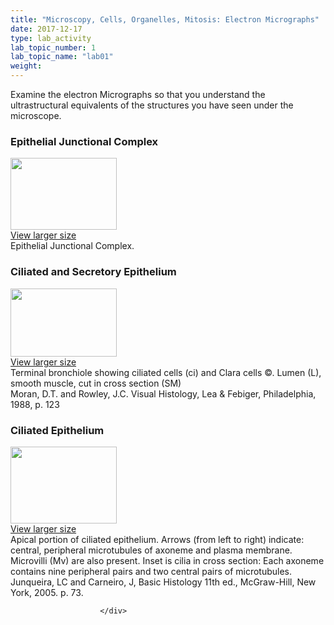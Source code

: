 ```yaml
---
title: "Microscopy, Cells, Organelles, Mitosis: Electron Micrographs"
date: 2017-12-17
type: lab_activity
lab_topic_number: 1
lab_topic_name: "lab01"
weight: 
---
```

<div class="entrybody">
						<p>Examine the electron Micrographs so that you understand the ultrastructural equivalents of the structures you have seen under the microscope.</p>

<h3>Epithelial Junctional Complex</h3>

<div class="slidepopup"><div class="thumbnail"> <a href="http://histologylab.ccnmtl.columbia.edu/assets_c/2009/07/09-1192.html" onclick="window.open('http://histologylab.ccnmtl.columbia.edu/assets_c/2009/07/09-1192.html', 'popup','width=810, height=750,scrollbars=1,resizable=1, toolbar=no,directories=no,location=no,menubar=no,status=no'); return false"> <img src="http://histologylab.ccnmtl.columbia.edu/assets/images/09-thumb-170x115-1192.jpg" width="170" height="115" alt="" class="mt-image-left"> </a><br> <a href="http://histologylab.ccnmtl.columbia.edu/assets_c/2009/07/09-1192.html" onclick="window.open('http://histologylab.ccnmtl.columbia.edu/assets_c/2009/07/09-1192.html', 'popup','width=810, height=750,scrollbars=1,resizable=1, toolbar=no,directories=no,location=no,menubar=no,status=no'); return false">View larger size</a> </div><div class="slidetxt">
Epithelial Junctional Complex.</div></div>

<h3>Ciliated and Secretory Epithelium </h3>

<div class="slidepopup"><div class="thumbnail"> <a href="http://histologylab.ccnmtl.columbia.edu/assets_c/2009/07/11-1198.html" onclick="window.open('http://histologylab.ccnmtl.columbia.edu/assets_c/2009/07/11-1198.html', 'popup','width=810, height=750,scrollbars=1,resizable=1, toolbar=no,directories=no,location=no,menubar=no,status=no'); return false"> <img src="http://ccnmtl.columbia.edu/projects/histologylab/assets/images/11-thumb-170x109-1198.jpg" width="170" height="109" alt="" class="mt-image-left"> </a><br> <a href="http://histologylab.ccnmtl.columbia.edu/assets_c/2009/07/11-1198.html" onclick="window.open('http://histologylab.ccnmtl.columbia.edu/assets_c/2009/07/11-1198.html', 'popup','width=810, height=750,scrollbars=1,resizable=1, toolbar=no,directories=no,location=no,menubar=no,status=no'); return false">View larger size</a> </div><div class="slidetxt">
Terminal bronchiole showing ciliated cells (ci) and Clara cells ©. Lumen (L), smooth muscle, cut in cross section (SM) <br>
Moran, <span class="caps">D.T. </span>and Rowley, <span class="caps">J.C.</span> Visual Histology, Lea &amp; Febiger, Philadelphia, 1988, p. 123 </div></div>


<h3>Ciliated Epithelium</h3>

<div class="slidepopup"><div class="thumbnail"> <a href="http://histologylab.ccnmtl.columbia.edu/assets_c/2009/07/08-1189.html" onclick="window.open('http://histologylab.ccnmtl.columbia.edu/assets_c/2009/07/08-1189.html', 'popup','width=810, height=750,scrollbars=1,resizable=1, toolbar=no,directories=no,location=no,menubar=no,status=no'); return false"> <img src="http://ccnmtl.columbia.edu/projects/histologylab/assets/images/08-thumb-170x123-1189.jpg" width="170" height="123" alt="" class="mt-image-left"> </a><br> <a href="http://histologylab.ccnmtl.columbia.edu/assets_c/2009/07/08-1189.html" onclick="window.open('http://histologylab.ccnmtl.columbia.edu/assets_c/2009/07/08-1189.html', 'popup','width=810, height=750,scrollbars=1,resizable=1, toolbar=no,directories=no,location=no,menubar=no,status=no'); return false">View larger size</a> </div><div class="slidetxt">
Apical portion of ciliated epithelium. Arrows (from left to right) indicate: central, peripheral microtubules of axoneme and plasma membrane. Microvilli (Mv) are also present. Inset is cilia in cross section: Each axoneme contains nine peripheral pairs and two central pairs of microtubules. <br>
Junqueira, LC and Carneiro, J, Basic Histology 11th ed., McGraw-Hill, New York, 2005. p. 73. </div></div>
						
						
						</div>